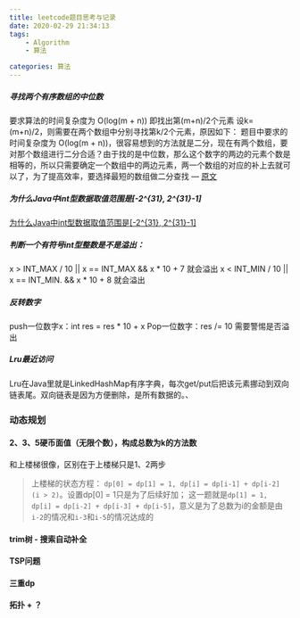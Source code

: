 ```yaml
---
title: leetcode题目思考与记录
date: 2020-02-29 21:34:13
tags:
    - Algorithm
    - 算法

categories: 算法
---
```

##### 寻找两个有序数组的中位数
要求算法的时间复杂度为 O(log(m + n))
即找出第(m+n)/2个元素
设k=(m+n)/2，则需要在两个数组中分别寻找第k/2个元素，原因如下：
题目中要求的时间复杂度为 O(log(m + n))，很容易想到的方法就是二分，现在有两个数组，要对那个数组进行二分合适？由于找的是中位数，那么这个数字的两边的元素个数是相等的，所以只需要确定一个数组中的两边元素，两一个数组的对应的补上去就可以了，为了提高效率，要选择最短的数组做二分查找 — [原文](https://blog.csdn.net/Shuffle_Ts/article/details/93142735)


##### 为什么Java中int型数据取值范围是[-2^{31}, 2^{31}-1]
[为什么Java中int型数据取值范围是[-2^{31}, 2^{31}-1]](https://blog.csdn.net/AlpinistWang/article/details/87994617?depth_1-utm_source=distribute.pc_relevant.none-task&utm_source=distribute.pc_relevant.none-task)


##### 判断一个有符号int型整数是不是溢出：
x > INT_MAX / 10 || x == INT_MAX && x * 10 + 7 就会溢出
x < INT_MIN / 10 || x == INT_MIN. &&  x * 10 + 8 就会溢出

##### 反转数字
push一位数字x：int res = res * 10 + x
Pop一位数字：res /= 10
需要警惕是否溢出

##### Lru最近访问
Lru在Java里就是LinkedHashMap有序字典，每次get/put后把该元素挪动到双向链表尾。双向链表是因为方便删除，是所有数据的。、

### 动态规划
#### 2、3、5硬币面值（无限个数），构成总数为k的方法数
和上楼梯很像，区别在于上楼梯只是1、2两步
> 上楼梯的状态方程： `dp[0] = dp[1] = 1, dp[i] = dp[i-1] + dp[i-2] (i > 2)`。设置dp[0] = 1只是为了后续好加；
这一题就是`dp[1] = 1, dp[i] = dp[i-2] + dp[i-3] + dp[i-5]`，意义是为了总数为i的金额是由`i-2`的情况和`i-3`和`i-5`的情况达成的

#### trim树 - 搜索自动补全


#### TSP问题


#### 三重dp


#### 拓扑 + ？ 